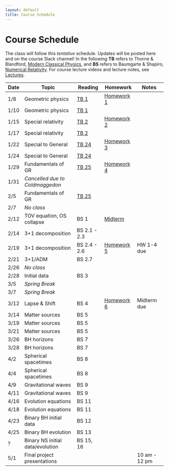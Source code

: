 ```yaml
---
layout: default
title: Course Schedule
---
```


# Course Schedule

The class will follow this _tentative_ schedule. Updates will be posted here and on the course Slack channel! In the following **TB** refers to Thorne & Blandford, [Modern Classical Physics](http://catalog.lib.msu.edu/record=b12356242\~S39a), and **BS** refers to Baumgarte & Shapiro, [Numerical Relativity](http://catalog.lib.msu.edu/record=b12974302\~S39a). 
For course lecture videos and lecture notes, see [Lectures](lectures.md).

Date  | Topic                      | Reading | Homework | Notes
------|----------------------------|-----------|----------|------
1/8  | Geometric physics | [TB 1](https://www.dropbox.com/s/eef43cw6bxs4otm/1201.1.K.pdf?dl=0) | [Homework 1](assignments/hw1.md) |
1/10 | Geometric physics | [TB 1](https://www.dropbox.com/s/eef43cw6bxs4otm/1201.1.K.pdf?dl=0) | 
1/15 | Special relativity | [TB 2](https://www.dropbox.com/s/u0djrahgq0aha2b/1202.1.K.pdf?dl=0) | [Homework 2](assignments/hw2.md)
1/17 | Special relativity | [TB 2](https://www.dropbox.com/s/u0djrahgq0aha2b/1202.1.K.pdf?dl=0)
1/22 | Special to General | [TB 24](https://www.dropbox.com/s/22nb9u126445lgd/1224.2.K.pdf?dl=0) | [Homework 3](assignments/hw3.md)
1/24 | Special to General | [TB 24](https://www.dropbox.com/s/22nb9u126445lgd/1224.2.K.pdf?dl=0)
1/29 | Fundamentals of GR | [TB 25](https://www.dropbox.com/s/mvwl0aft8mcuma2/1225.2.K.pdf?dl=0) | [Homework 4](assignments/hw4.md)
1/31 | _Cancelled due to Coldmaggedon_
2/5 | Fundamentals of GR | [TB 25](https://www.dropbox.com/s/mvwl0aft8mcuma2/1225.2.K.pdf?dl=0) | | 
2/7 | _No class_ 
2/12 | TOV equation, OS collapse | BS 1 | [Midterm](projects.md) | 
2/14 | 3+1 decomposition | BS 2.1 - 2.3 | 
2/19 | 3+1 decomposition | BS 2.4 - 2.6 | [Homework 5](assignments/hw5.md) | HW 1-4 due
2/21 | 3+1/ADM | BS 2.7 | 
2/26 | _No class_
2/28 | Initial data | BS 3
3/5 | _Spring Break_
3/7 | _Spring Break_
3/12 | Lapse & Shift | BS 4 | [Homework 6](assignments/hw6.md) | Midterm due
3/14 | Matter sources | BS 5 | | 
3/19 | Matter sources | BS 5
3/21 | Matter sources | BS 5 
3/26 | BH horizons | BS 7
3/28 | BH horizons | BS 7
4/2 | Spherical spacetimes | BS 8
4/4 | Spherical spacetimes | BS 8
4/9 | Gravitational waves | BS 9 
4/11 | Gravitational waves | BS 9
4/16 | Evolution equations | BS 11
4/18 | Evolution equations | BS 11
4/23 | Binary BH initial data | BS 12
4/25 | Binary BH evolution | BS 13
? | Binary NS initial data/evolution | BS 15, 16
5/1 | Final project presentations | | | 10 am - 12 pm